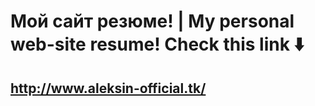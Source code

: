 # Мой сайт резюме! | My personal web-site resume! Check this link ⬇️

## http://www.aleksin-official.tk/
